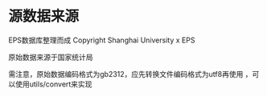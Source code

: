 # 源数据来源
EPS数据库整理而成 Copyright Shanghai University x EPS

原始数据来源于国家统计局

需注意，原始数据编码格式为gb2312，应先转换文件编码格式为utf8再使用 ，可以使用utils/convert来实现


